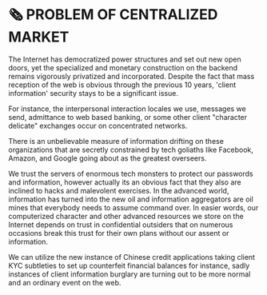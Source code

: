 # 🗞 PROBLEM OF CENTRALIZED MARKET

The Internet has democratized power structures and set out new open doors, yet the specialized and monetary construction on the backend remains vigorously privatized and incorporated. Despite the fact that mass reception of the web is obvious through the previous 10 years, 'client information' security stays to be a significant issue.&#x20;

For instance, the interpersonal interaction locales we use, messages we send, admittance to web based banking, or some other client "character delicate" exchanges occur on concentrated networks.&#x20;

There is an unbelievable measure of information drifting on these organizations that are secretly constrained by tech goliaths like Facebook, Amazon, and Google going about as the greatest overseers.&#x20;

We trust the servers of enormous tech monsters to protect our passwords and information, however actually its an obvious fact that they also are inclined to hacks and malevolent exercises. In the advanced world, information has turned into the new oil and information aggregators are oil mines that everybody needs to assume command over. In easier words, our computerized character and other advanced resources we store on the Internet depends on trust in confidential outsiders that on numerous occasions break this trust for their own plans without our assent or information.&#x20;

We can utilize the new instance of Chinese credit applications taking client KYC subtleties to set up counterfeit financial balances for instance, sadly instances of client information burglary are turning out to be more normal and an ordinary event on the web.

